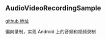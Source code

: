 ## AudioVideoRecordingSample

[github 地址](https://github.com/saki4510t/AudioVideoRecordingSample.git)

偏向录制，实现 Android 上的音频和视频录制


